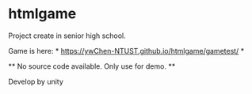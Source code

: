 # htmlgame

Project create in senior high school.

Game is here: * https://ywChen-NTUST.github.io/htmlgame/gametest/ *

** No source code available. Only use for demo. **


Develop by unity
